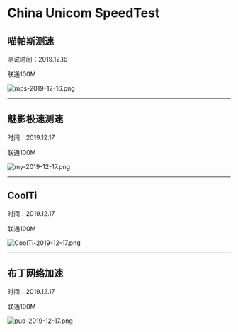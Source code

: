 # China Unicom SpeedTest 

## 喵帕斯测速

测试时间：2019.12.16

联通100M

![mps-2019-12-16.png](https://i.loli.net/2019/12/17/FjbO1vnI8hB5xpo.png)

----



## 魅影极速测速

时间：2019.12.17

联通100M

![my-2019-12-17.png](https://i.loli.net/2019/12/17/EOHUv6PcIFYTWzw.png)

----



## CoolTi

时间：2019.12.17

联通100M

![CoolTi-2019-12-17.png](https://i.loli.net/2019/12/17/iyrpuDIcGHOQs9Y.png)

----



## 布丁网络加速

时间：2019.12.17

联通100M

![pud-2019-12-17.png](https://i.loli.net/2019/12/17/tHSfD8BAYxbCKnc.png)